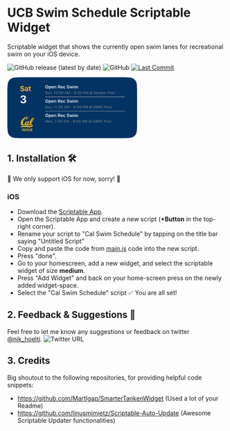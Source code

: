 # UCB Swim Schedule Scriptable Widget
Scriptable widget that shows the currently open swim lanes for recreational swim on your iOS device.


![GitHub release (latest by date)](https://img.shields.io/github/v/release/nhoelterhoff/ucb-swim-widget)
![GitHub](https://img.shields.io/github/license/nhoelterhoff/ucb-swim-widget)
[![Last Commit](https://img.shields.io/github/last-commit/nhoelterhoff/ucb-swim-widget)](https://img.shields.io/github/last-commit/nhoelterhoff/ucb-swim-widget)





<img src="imgs/widget.png?raw=true"  width="300">


## 1. Installation 🛠
🚨 We only support iOS for now, sorry! 🚨

### iOS
- Download the [Scriptable App](https://apps.apple.com/de/app/scriptable/id1405459188).
- Open the Scriptable App and create a new script (**+Button** in the top-right corner).
- Rename your script to "Cal Swim Schedule" by tapping on the title bar saying "Untitled Script"
- Copy and paste the code from [main.js](https://raw.githubusercontent.com/nhoelterhoff/ucb-swim-widget/main/main.js) code into the new script.
- Press "done".
- Go to your homescreen, add a new widget, and select the scriptable widget of size **medium**.
- Press "Add Widget" and back on your home-screen press on the newly added widget-space.
- Select the "Cal Swim Schedule" script
✅ You are all set!

## 2. Feedback & Suggestions 💬
Feel free to let me know any suggestions or feedback on twitter [@nik_hoelti](https://twitter.com/nik_hoelti).
![Twitter URL](https://img.shields.io/twitter/url?style=social&url=https%3A%2F%2Ftwitter.com%2Fnik_hoelti)

## 3. Credits
Big shoutout to the following repositories, for providing helpful code snippets:
- https://github.com/Martlgap/SmarterTankenWidget (Used a lot of your Readme)
- https://github.com/linusmimietz/Scriptable-Auto-Update (Awesome Scriptable Updater functionalities)


